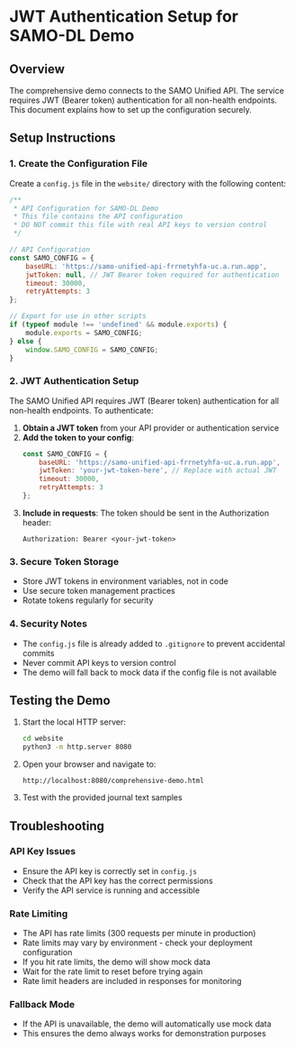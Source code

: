 # JWT Authentication Setup for SAMO-DL Demo

## Overview
The comprehensive demo connects to the SAMO Unified API. The service requires JWT (Bearer token) authentication for all non-health endpoints. This document explains how to set up the configuration securely.

## Setup Instructions

### 1. Create the Configuration File
Create a `config.js` file in the `website/` directory with the following content:

```javascript
/**
 * API Configuration for SAMO-DL Demo
 * This file contains the API configuration
 * DO NOT commit this file with real API keys to version control
 */

// API Configuration
const SAMO_CONFIG = {
    baseURL: 'https://samo-unified-api-frrnetyhfa-uc.a.run.app',
    jwtToken: null, // JWT Bearer token required for authentication
    timeout: 30000,
    retryAttempts: 3
};

// Export for use in other scripts
if (typeof module !== 'undefined' && module.exports) {
    module.exports = SAMO_CONFIG;
} else {
    window.SAMO_CONFIG = SAMO_CONFIG;
}
```

### 2. JWT Authentication Setup
The SAMO Unified API requires JWT (Bearer token) authentication for all non-health endpoints. To authenticate:

1. **Obtain a JWT token** from your API provider or authentication service
2. **Add the token to your config**:
   ```javascript
   const SAMO_CONFIG = {
       baseURL: 'https://samo-unified-api-frrnetyhfa-uc.a.run.app',
       jwtToken: 'your-jwt-token-here', // Replace with actual JWT
       timeout: 30000,
       retryAttempts: 3
   };
   ```
3. **Include in requests**: The token should be sent in the Authorization header:
   ```
   Authorization: Bearer <your-jwt-token>
   ```

### 3. Secure Token Storage
- Store JWT tokens in environment variables, not in code
- Use secure token management practices
- Rotate tokens regularly for security

### 4. Security Notes
- The `config.js` file is already added to `.gitignore` to prevent accidental commits
- Never commit API keys to version control
- The demo will fall back to mock data if the config file is not available

## Testing the Demo

1. Start the local HTTP server:
   ```bash
   cd website
   python3 -m http.server 8080
   ```

2. Open your browser and navigate to:
   ```
   http://localhost:8080/comprehensive-demo.html
   ```

3. Test with the provided journal text samples

## Troubleshooting

### API Key Issues
- Ensure the API key is correctly set in `config.js`
- Check that the API key has the correct permissions
- Verify the API service is running and accessible

### Rate Limiting
- The API has rate limits (300 requests per minute in production)
- Rate limits may vary by environment - check your deployment configuration
- If you hit rate limits, the demo will show mock data
- Wait for the rate limit to reset before trying again
- Rate limit headers are included in responses for monitoring

### Fallback Mode
- If the API is unavailable, the demo will automatically use mock data
- This ensures the demo always works for demonstration purposes
